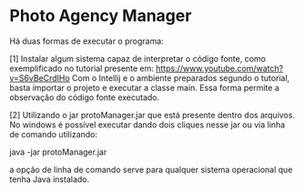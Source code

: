 # Photo Agency Manager

Há duas formas de executar o programa:

[1] Instalar algum sistema capaz de interpretar o código fonte, como exemplificado no tutorial presente em: https://www.youtube.com/watch?v=S6vBeCrdIHo
Com o Intellij e o ambiente preparados segundo o tutorial, basta importar o projeto e executar a classe main.
Essa forma permite a observação do código fonte executado.

[2] Utilizando o jar protoManager.jar que está presente dentro dos arquivos.
No windows é possível executar dando dois cliques nesse jar ou via linha de comando utilizando:

java -jar protoManager.jar

a opção de linha de comando serve para qualquer sistema operacional que tenha Java instalado.
